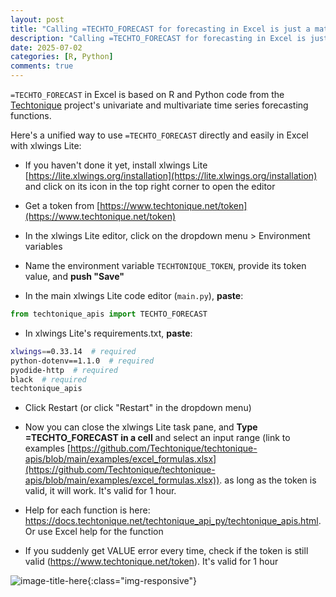 ```yaml
---
layout: post
title: "Calling =TECHTO_FORECAST for forecasting in Excel is just a matter of copying and pasting"
description: "Calling =TECHTO_FORECAST for forecasting in Excel is just a matter of copying and pasting"
date: 2025-07-02
categories: [R, Python]
comments: true
---
```


`=TECHTO_FORECAST` in Excel is based on R and Python code from the [Techtonique](https://github.com/Techtonique) project's univariate and multivariate time series forecasting functions.

Here's a unified way to use `=TECHTO_FORECAST` directly and easily in Excel with xlwings Lite:

- If you haven't done it yet, install xlwings Lite [https://lite.xlwings.org/installation](https://lite.xlwings.org/installation) and click on its icon in the top right corner to open the editor
  
- Get a token from [https://www.techtonique.net/token](https://www.techtonique.net/token) 
  
- In the xlwings Lite editor, click on the dropdown menu > Environment variables
  
- Name the environment variable `TECHTONIQUE_TOKEN`, provide its token value, and **push "Save"**
  
- In the main xlwings Lite code editor (`main.py`), **paste**:

```python
from techtonique_apis import TECHTO_FORECAST
```

- In xlwings Lite's requirements.txt, **paste**:

```bash
xlwings==0.33.14  # required
python-dotenv==1.1.0  # required
pyodide-http  # required
black  # required
techtonique_apis
```

- Click Restart (or click "Restart" in the dropdown menu)
  
- Now you can close the xlwings Lite task pane, and **Type =TECHTO_FORECAST in a cell** and select an input range (link to examples [https://github.com/Techtonique/techtonique-apis/blob/main/examples/excel_formulas.xlsx](https://github.com/Techtonique/techtonique-apis/blob/main/examples/excel_formulas.xlsx)). as long as the token is valid, it will work. It's valid for 1 hour.
  
- Help for each function is here: https://docs.techtonique.net/techtonique_api_py/techtonique_apis.html. Or use Excel help for the function
  
- If you suddenly get VALUE error every time, check if the token is still valid (https://www.techtonique.net/token). It's valid for 1 hour 

![image-title-here]({{base}}/images/2025-07-02/2025-07-02-image1.gif){:class="img-responsive"}    

